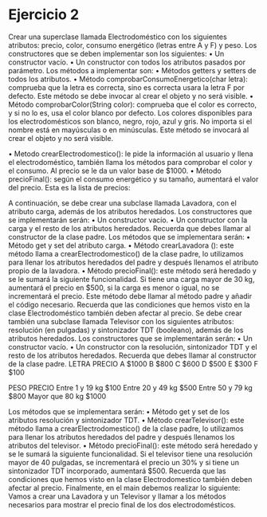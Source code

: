 <h1>Ejercicio 2</h1>

Crear una superclase llamada Electrodoméstico con los siguientes atributos: precio, color,
consumo energético (letras entre A y F) y peso.
Los constructores que se deben implementar son los siguientes:
• Un constructor vacío.
• Un constructor con todos los atributos pasados por parámetro.
Los métodos a implementar son:
• Métodos getters y setters de todos los atributos.
• Método comprobarConsumoEnergetico(char letra): comprueba que la letra es correcta,
sino es correcta usara la letra F por defecto. Este método se debe invocar al crear el
objeto y no será visible.
• Método comprobarColor(String color): comprueba que el color es correcto, y si no lo es,
usa el color blanco por defecto. Los colores disponibles para los electrodomésticos son
blanco, negro, rojo, azul y gris. No importa si el nombre está en mayúsculas o en
minúsculas. Este método se invocará al crear el objeto y no será visible.

• Metodo crearElectrodomestico(): le pide la información al usuario y llena el
electrodoméstico, también llama los métodos para comprobar el color y el consumo. Al
precio se le da un valor base de $1000.
• Método precioFinal(): según el consumo energético y su tamaño, aumentará el valor del
precio. Esta es la lista de precios:

A continuación, se debe crear una subclase llamada Lavadora, con el atributo carga,
además de los atributos heredados.
Los constructores que se implementarán serán:
• Un constructor vacío.
• Un constructor con la carga y el resto de los atributos heredados. Recuerda que debes
llamar al constructor de la clase padre.
Los métodos que se implementara serán:
• Método get y set del atributo carga.
• Método crearLavadora (): este método llama a crearElectrodomestico() de la clase
padre, lo utilizamos para llenar los atributos heredados del padre y después llenamos
el atributo propio de la lavadora.
• Método precioFinal(): este método será heredado y se le sumará la siguiente
funcionalidad. Si tiene una carga mayor de 30 kg, aumentará el precio en $500, si la
carga es menor o igual, no se incrementará el precio. Este método debe llamar al
método padre y añadir el código necesario. Recuerda que las condiciones que hemos
visto en la clase Electrodoméstico también deben afectar al precio.
Se debe crear también una subclase llamada Televisor con los siguientes atributos:
resolución (en pulgadas) y sintonizador TDT (booleano), además de los atributos
heredados.
Los constructores que se implementarán serán:
• Un constructor vacío.
• Un constructor con la resolución, sintonizador TDT y el resto de los atributos
heredados. Recuerda que debes llamar al constructor de la clase padre.
LETRA PRECIO
 A 	$1000
 B 	$800
 C 	$600
 D	$500
 E 	$300
 F 	$100

PESO PRECIO
Entre 1 y 19 kg $100
Entre 20 y 49 kg $500
Entre 50 y 79 kg $800
Mayor que 80 kg $1000

Los métodos que se implementara serán:
• Método get y set de los atributos resolución y sintonizador TDT.
• Método crearTelevisor(): este método llama a crearElectrodomestico() de la clase
padre, lo utilizamos para llenar los atributos heredados del padre y después llenamos
los atributos del televisor.
• Método precioFinal(): este método será heredado y se le sumará la siguiente
funcionalidad. Si el televisor tiene una resolución mayor de 40 pulgadas, se
incrementará el precio un 30% y si tiene un sintonizador TDT incorporado, aumentará
$500. Recuerda que las condiciones que hemos visto en la clase Electrodomestico
también deben afectar al precio.
Finalmente, en el main debemos realizar lo siguiente:
Vamos a crear una Lavadora y un Televisor y llamar a los métodos necesarios para mostrar
el precio final de los dos electrodomésticos.
